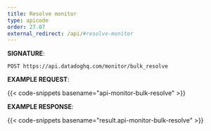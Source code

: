 ```yaml
---
title: Resolve monitor
type: apicode
order: 27.07
external_redirect: /api/#resolve-monitor
---
```


**SIGNATURE**:

`POST https://api.datadoghq.com/monitor/bulk_resolve`

**EXAMPLE REQUEST**:

{{< code-snippets basename="api-monitor-bulk-resolve" >}}

**EXAMPLE RESPONSE**:

{{< code-snippets basename="result.api-monitor-bulk-resolve" >}}
